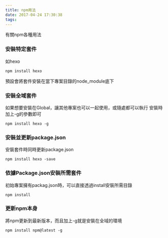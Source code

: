 ```yaml
---
title: npm用法
date: 2017-04-24 17:30:38
tags:
---
```

有關npm各種用法

<!-- more -->

### 安裝特定套件
如hexo
```
npm install hexo
```
預設會將套件安裝在當下專案目錄的node_module底下

### 安裝全域套件
如果想要安裝在Global，讓其他專案也可以一起使用，或隨處都可以執行
安裝時加上-g的參數即可
```
npm install hexo -g
```

### 安裝並更新package.json
安裝套件時同時更新package.json
```
npm install hexo -save
```

### 依據Package.json安裝所需套件
初始專案擁有packag.json時，可以直接透過install安裝所需目錄
```
npm install
```

### 更新npm本身
將npm更新到最新版本，而且加上-g就是安裝在全域的環境
```
npm install npm@latest -g
```